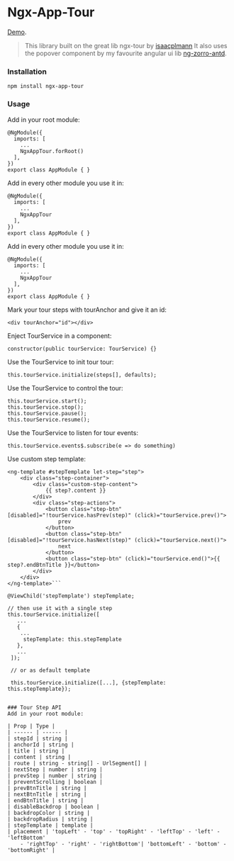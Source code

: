 # Ngx-App-Tour

[Demo](https://hamdiwanis.github.io/ngx-app-tour).

> This library built on the great lib ngx-tour by [isaacplmann](https://github.com/isaacplmann.)  It also uses the popover component by my favourite angular ui lib [ng-zorro-antd](https://github.com/NG-ZORRO/ng-zorro-antd).

### Installation

```
npm install ngx-app-tour
```

###  Usage
Add in your root module:
```
@NgModule({
  imports: [
    ...
    NgxAppTour.forRoot()
  ],
})
export class AppModule { }
```

Add in every other module you use it in:
```
@NgModule({
  imports: [
    ...
    NgxAppTour
  ],
})
export class AppModule { }
```

Add in every other module you use it in:
```
@NgModule({
  imports: [
    ...
    NgxAppTour
  ],
})
export class AppModule { }
```

Mark your tour steps with tourAnchor and give it an id:
```
<div tourAnchor="id"></div>
```

Enject TourService in a component:
```
constructor(public tourService: TourService) {}
```

Use the TourService to init tour tour:
```
this.tourService.initialize(steps[], defaults);
```

Use the TourService to control the tour:
```
this.tourService.start();
this.tourService.stop();
this.tourService.pause();
this.tourService.resume();
```

Use the TourService to listen for tour events:
```
this.tourService.events$.subscribe(e => do something)
```

Use custom step template:
```
<ng-template #stepTemplate let-step="step">
    <div class="step-container">
        <div class="custom-step-content">
            {{ step?.content }}
        </div>
        <div class="step-actions">
            <button class="step-btn" [disabled]="!tourService.hasPrev(step)" (click)="tourService.prev()">
                prev
            </button>
            <button class="step-btn" [disabled]="!tourService.hasNext(step)" (click)="tourService.next()">
                next
            </button>
            <button class="step-btn" (click)="tourService.end()">{{ step?.endBtnTitle }}</button>
        </div>
    </div>
</ng-template>```

```
    @ViewChild('stepTemplate') stepTemplate;
 
    // then use it with a single step
    this.tourService.initialize([
       ...
       {
        ...
         stepTemplate: this.stepTemplate
       },
       ...
     ]);
     
     // or as default template
     
     this.tourService.initialize([...], {stepTemplate: this.stepTemplate});
```

### Tour Step API
Add in your root module:

| Prop | Type |
| ------ | ------ |
| stepId | string |
| anchorId | string |
| title | string |
| content | string |
| route | string - string[] - UrlSegment[] |
| nextStep | number | string |
| prevStep | number | string |
| preventScrolling | boolean |
| prevBtnTitle | string |
| nextBtnTitle | string |
| endBtnTitle | string |
| disableBackdrop | boolean |
| backdropColor | string |
| backdropRadius | string |
| stepTemplate | template |
| placement | 'topLeft' - 'top' - 'topRight' - 'leftTop' - 'left' - 'leftBottom'
    - 'rightTop' - 'right' - 'rightBottom'| 'bottomLeft' - 'bottom' - 'bottomRight' |

